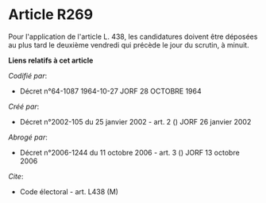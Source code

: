 # Article R269

Pour l'application de l'article L. 438, les candidatures doivent être déposées au plus tard le deuxième vendredi qui précède
le jour du scrutin, à minuit.

**Liens relatifs à cet article**

_Codifié par_:

  - Décret n°64-1087 1964-10-27 JORF 28 OCTOBRE 1964

_Créé par_:

  - Décret n°2002-105 du 25 janvier 2002 - art. 2 () JORF 26 janvier 2002

_Abrogé par_:

  - Décret n°2006-1244 du 11 octobre 2006 - art. 3 () JORF 13 octobre 2006

_Cite_:

  - Code électoral - art. L438 (M)
